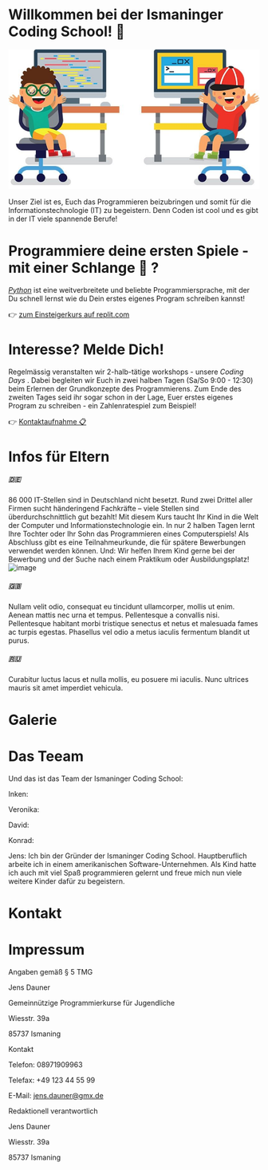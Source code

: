 # Willkommen bei der Ismaninger Coding School! :tada:

![Coding Kids](assets/img/codingkids.jpeg)

Unser Ziel ist es, Euch das Programmieren beizubringen und somit für die Informationstechnologie (IT) zu begeistern. Denn Coden ist cool und es gibt in der IT viele spannende Berufe!
# Programmiere deine ersten Spiele - mit einer Schlange :snake: ?

[_Python_](python.org) ist eine weitverbreitete und beliebte Programmiersprache, mit der Du schnell lernst wie du Dein erstes eigenes Program schreiben kannst!

👉 [zum Einsteigerkurs auf replit.com](https://replit.com/@DavidHeereman/Zahlenratespiel-interaktiv)


# Interesse? Melde Dich!

Regelmässig veranstalten wir 2-halb-tätige workshops - unsere _Coding Days_ . Dabei begleiten wir Euch in zwei halben Tagen (Sa/So 9:00 - 12:30) beim Erlernen der Grundkonzepte des Programmierens. Zum Ende des zweiten Tages seid ihr sogar schon in der Lage, Euer erstes eigenes Program zu schreiben - ein Zahlenratespiel zum Beispiel!

👉 [Kontaktaufnahme 📋](mailto:coding.ismaning@gmail.com?Subject=Anmeldung%20zu%20Coding%20Days&Body=Name%20des%20Kindes:%0D%0AAlter%20des%20Kindes:%0D%0ASchule:)
# Infos für Eltern
##### 🇩🇪
86 000 IT-Stellen sind in Deutschland nicht besetzt. Rund zwei Drittel aller Firmen sucht händeringend Fachkräfte – viele Stellen sind überdurchschnittlich gut bezahlt!
Mit diesem Kurs taucht Ihr Kind in die Welt der Computer und Informationstechnologie ein. In nur 2 halben Tagen lernt Ihre Tochter oder Ihr Sohn das Programmieren eines Computerspiels!
Als Abschluss gibt es eine Teilnahmeurkunde, die für spätere Bewerbungen verwendet werden können. 
Und: Wir helfen Ihrem Kind gerne bei der Bewerbung und der Suche nach einem Praktikum oder Ausbildungsplatz!
![image](https://user-images.githubusercontent.com/100297303/192148750-2e0883ff-2843-471a-8155-77819b027f52.png)

##### 🇬🇧
Nullam velit odio, consequat eu tincidunt ullamcorper, mollis ut enim. Aenean mattis nec urna et tempus. Pellentesque a convallis nisi. Pellentesque habitant morbi tristique senectus et netus et malesuada fames ac turpis egestas. Phasellus vel odio a metus iaculis fermentum blandit ut purus.
##### 🇷🇺
Curabitur luctus lacus et nulla mollis, eu posuere mi iaculis. Nunc ultrices mauris sit amet imperdiet vehicula.
# Galerie


# Das Teeam

Und das ist das Team der Ismaninger Coding School:

Inken:


Veronika:


David:

Konrad:

Jens:
Ich bin der Gründer der Ismaninger Coding School. Hauptberuflich arbeite ich in einem amerikanischen Software-Unternehmen. Als Kind hatte ich auch mit viel Spaß programmieren gelernt und freue mich nun viele weitere Kinder dafür zu begeistern.


# Kontakt

# Impressum

Angaben gemäß § 5 TMG

Jens Dauner

Gemeinnützige Programmierkurse für Jugendliche

Wiesstr. 39a

85737 Ismaning


Kontakt

Telefon: 08971909963

Telefax: +49 123 44 55 99

E-Mail: jens.dauner@gmx.de


Redaktionell verantwortlich


Jens Dauner

Wiesstr. 39a

85737 Ismaning

